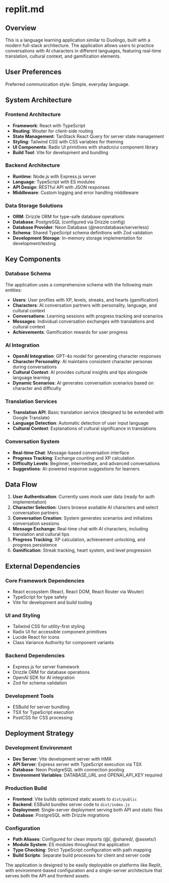 # replit.md

## Overview

This is a language learning application similar to Duolingo, built with a modern full-stack architecture. The application allows users to practice conversations with AI characters in different languages, featuring real-time translation, cultural context, and gamification elements.

## User Preferences

Preferred communication style: Simple, everyday language.

## System Architecture

### Frontend Architecture
- **Framework**: React with TypeScript
- **Routing**: Wouter for client-side routing
- **State Management**: TanStack React Query for server state management
- **Styling**: Tailwind CSS with CSS variables for theming
- **UI Components**: Radix UI primitives with shadcn/ui component library
- **Build Tool**: Vite for development and bundling

### Backend Architecture
- **Runtime**: Node.js with Express.js server
- **Language**: TypeScript with ES modules
- **API Design**: RESTful API with JSON responses
- **Middleware**: Custom logging and error handling middleware

### Data Storage Solutions
- **ORM**: Drizzle ORM for type-safe database operations
- **Database**: PostgreSQL (configured via Drizzle config)
- **Database Provider**: Neon Database (@neondatabase/serverless)
- **Schema**: Shared TypeScript schema definitions with Zod validation
- **Development Storage**: In-memory storage implementation for development/testing

## Key Components

### Database Schema
The application uses a comprehensive schema with the following main entities:
- **Users**: User profiles with XP, levels, streaks, and hearts (gamification)
- **Characters**: AI conversation partners with personality, language, and cultural context
- **Conversations**: Learning sessions with progress tracking and scenarios
- **Messages**: Individual conversation exchanges with translations and cultural context
- **Achievements**: Gamification rewards for user progress

### AI Integration
- **OpenAI Integration**: GPT-4o model for generating character responses
- **Character Personality**: AI maintains consistent character personas during conversations
- **Cultural Context**: AI provides cultural insights and tips alongside language learning
- **Dynamic Scenarios**: AI generates conversation scenarios based on character and difficulty

### Translation Services
- **Translation API**: Basic translation service (designed to be extended with Google Translate)
- **Language Detection**: Automatic detection of user input language
- **Cultural Context**: Explanations of cultural significance in translations

### Conversation System
- **Real-time Chat**: Message-based conversation interface
- **Progress Tracking**: Exchange counting and XP calculation
- **Difficulty Levels**: Beginner, intermediate, and advanced conversations
- **Suggestions**: AI-powered response suggestions for learners

## Data Flow

1. **User Authentication**: Currently uses mock user data (ready for auth implementation)
2. **Character Selection**: Users browse available AI characters and select conversation partners
3. **Conversation Creation**: System generates scenarios and initializes conversation sessions
4. **Message Exchange**: Real-time chat with AI characters, including translation and cultural tips
5. **Progress Tracking**: XP calculation, achievement unlocking, and progress persistence
6. **Gamification**: Streak tracking, heart system, and level progression

## External Dependencies

### Core Framework Dependencies
- React ecosystem (React, React DOM, React Router via Wouter)
- TypeScript for type safety
- Vite for development and build tooling

### UI and Styling
- Tailwind CSS for utility-first styling
- Radix UI for accessible component primitives
- Lucide React for icons
- Class Variance Authority for component variants

### Backend Dependencies
- Express.js for server framework
- Drizzle ORM for database operations
- OpenAI SDK for AI integration
- Zod for schema validation

### Development Tools
- ESBuild for server bundling
- TSX for TypeScript execution
- PostCSS for CSS processing

## Deployment Strategy

### Development Environment
- **Dev Server**: Vite development server with HMR
- **API Server**: Express server with TypeScript execution via TSX
- **Database**: Neon PostgreSQL with connection pooling
- **Environment Variables**: DATABASE_URL and OPENAI_API_KEY required

### Production Build
- **Frontend**: Vite builds optimized static assets to `dist/public`
- **Backend**: ESBuild bundles server code to `dist/index.js`
- **Deployment**: Single-server deployment serving both API and static files
- **Database**: PostgreSQL with Drizzle migrations

### Configuration
- **Path Aliases**: Configured for clean imports (@/, @shared/, @assets/)
- **Module System**: ES modules throughout the application
- **Type Checking**: Strict TypeScript configuration with path mapping
- **Build Scripts**: Separate build processes for client and server code

The application is designed to be easily deployable on platforms like Replit, with environment-based configuration and a single-server architecture that serves both the API and frontend assets.